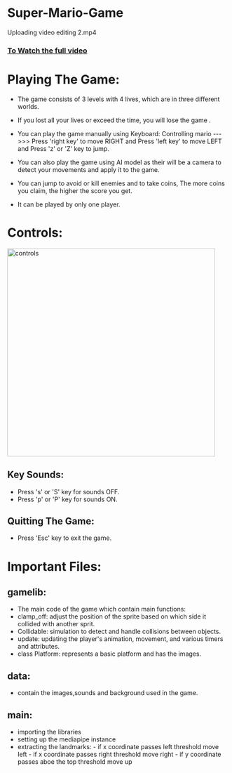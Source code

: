 # Super-Mario-Game

Uploading video editing 2.mp4

### [To Watch the full video](https://drive.google.com/drive/folders/1ioNYgcXxv9G3Xt1A2pc9F6td4rwH9zJ9?usp=sharing)

# Playing The Game:
- The game consists of 3 levels with 4 lives, which are  in three different worlds.
- If you lost all your lives or exceed the time, you will lose the game .

- You can play the game manually using Keyboard:
  Controlling mario  --->>> Press 'right key' to move RIGHT and Press 'left key' to move LEFT and Press 'z' or 'Z' key to jump.
- You can also play the game using AI model as their will be a camera to detect your movements and apply it to the game.

- You can jump to avoid or kill enemies and to take coins, The more coins you claim, the higher the score you get.

- It can be played by only one player.

# Controls:
<img width="474" alt="controls" src="https://github.com/Mennatullah-Elsahy/Super-Mario-Game/assets/83369752/860c8c78-f233-4615-983e-6b2550d2e790">


## Key Sounds:
- Press 's' or 'S' key for sounds OFF.
- Press 'p' or 'P' key for sounds ON.

## Quitting The Game:
- Press 'Esc' key to exit the game.

# Important Files:
## gamelib:
- The main code of the game which contain main functions:
-  clamp_off: adjust the position of the sprite based on which side it collided with another sprit.
-  Collidable: simulation to detect and handle collisions between objects.
-  update: updating the player's animation, movement, and various timers and attributes.
-  class Platform: represents a basic platform and has the images.
## data:
- contain the images,sounds and background used in the game.
## main:
- importing the libraries
- setting up the mediapipe instance
- extracting the landmarks:
        - if x coordinate passes left threshold move left
        - if x coordinate passes right threshold move right
        - if y coordinate passes aboe the top threshold move up




